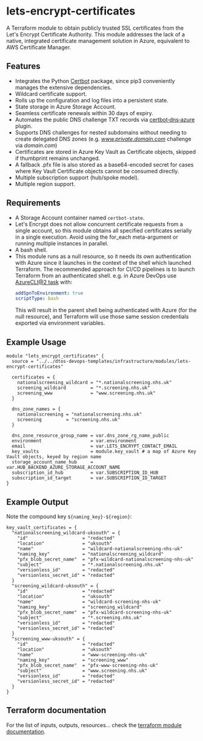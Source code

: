 # lets-encrypt-certificates

A Terraform module to obtain publicly trusted SSL certificates from the Let's Encrypt Certificate Authority. This module addresses the lack of a native, integrated certificate management solution in Azure, equivalent to AWS Certificate Manager.

## Features
- Integrates the Python [Certbot](https://github.com/certbot/certbot) package, since pip3 conveniently manages the extensive dependencies.
- Wildcard certificate support.
- Rolls up the configuration and log files into a persistent state.
- State storage in Azure Storage Account.
- Seamless certificate renewals within 30 days of expiry.
- Automates the public DNS challenge TXT records via [certbot‑dns‑azure](https://docs.certbot-dns-azure.co.uk/en/latest/) plugin.
- Supports DNS challenges for nested subdomains without needing to create delegated DNS zones (e.g. _www.private.domain.com_ challenge via _domain.com_)
- Certificates are stored in Azure Key Vault as Certificate objects, skipped if thumbprint remains unchanged.
- A fallback .pfx file is also stored as a base64-encoded secret for cases where Key Vault Certificate objects cannot be consumed directly.
- Multiple subscription support (hub/spoke model).
- Multiple region support.

## Requirements
- A Storage Account container named `certbot-state`.
- Let's Encrypt does not allow concurrent certificate requests from a single account, so this module obtains all specified certificates serially in a single execution. Avoid using the for_each meta-argument or running multiple instances in parallel.
- A bash shell.
- This module runs as a null resource, so it needs its own authentication with Azure since it launches in the context of the shell which launched Terraform. The recommended approach for CI/CD pipelines is to launch Terraform from an authenticated shell. e.g. in Azure DevOps use [AzureCLI@2 task](https://learn.microsoft.com/en-us/azure/devops/pipelines/tasks/reference/azure-cli-v2?view=azure-pipelines) with:
  ```yaml
  addSpnToEnvironment: true
  scriptType: bash
  ```
  This will result in the parent shell being authenticated with Azure (for the null resource), and Terraform will use those same session credentials exported via environment variables.

## Example Usage

```hcl
module "lets_encrypt_certificates" {
  source = "../../dtos-devops-templates/infrastructure/modules/lets-encrypt-certificates"

  certificates = {
    nationalscreening_wildcard = "*.nationalscreening.nhs.uk"
    screening_wildcard         = "*.screening.nhs.uk"
    screening_www              = "www.screening.nhs.uk"
  }

  dns_zone_names = {
    nationalscreening = "nationalscreening.nhs.uk"
    screening         = "screening.nhs.uk"
  }

  dns_zone_resource_group_name = var.dns_zone_rg_name_public
  environment                  = var.environment
  email                        = var.LETS_ENCRYPT_CONTACT_EMAIL
  key_vaults                   = module.key_vault # a map of Azure Key Vault objects, keyed by region name
  storage_account_name_hub     = var.HUB_BACKEND_AZURE_STORAGE_ACCOUNT_NAME
  subscription_id_hub          = var.SUBSCRIPTION_ID_HUB
  subscription_id_target       = var.SUBSCRIPTION_ID_TARGET
}
```

## Example Output

Note the compound key `${naming_key}-${region}`:

```hcl
key_vault_certificates = {
  "nationalscreening_wildcard-uksouth" = {
    "id"                    = "redacted"
    "location"              = "uksouth"
    "name"                  = "wildcard-nationalscreening-nhs-uk"
    "naming_key"            = "nationalscreening_wildcard"
    "pfx_blob_secret_name"  = "pfx-wildcard-nationalscreening-nhs-uk"
    "subject"               = "*.nationalscreening.nhs.uk"
    "versionless_id"        = "redacted"
    "versionless_secret_id" = "redacted"
  }
  "screening_wildcard-uksouth" = {
    "id"                    = "redacted"
    "location"              = "uksouth"
    "name"                  = "wildcard-screening-nhs-uk"
    "naming_key"            = "screening_wildcard"
    "pfx_blob_secret_name"  = "pfx-wildcard-screening-nhs-uk"
    "subject"               = "*.screening.nhs.uk"
    "versionless_id"        = "redacted"
    "versionless_secret_id" = "redacted"
  }
  "screening_www-uksouth" = {
    "id"                    = "redacted"
    "location"              = "uksouth"
    "name"                  = "www-screening-nhs-uk"
    "naming_key"            = "screening_www"
    "pfx_blob_secret_name"  = "pfx-www-screening-nhs-uk"
    "subject"               = "www.screening.nhs.uk"
    "versionless_id"        = "redacted"
    "versionless_secret_id" = "redacted"
  }
}
```

## Terraform documentation
For the list of inputs, outputs, resources... check the [terraform module documentation](tfdocs.md).
